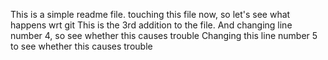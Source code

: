 This is a simple readme file. 
touching this file now, so let's see what happens wrt git
This is the 3rd addition to the file. 
And changing line number 4, so see whether this causes trouble 
Changing this line number 5 to see whether this causes trouble 